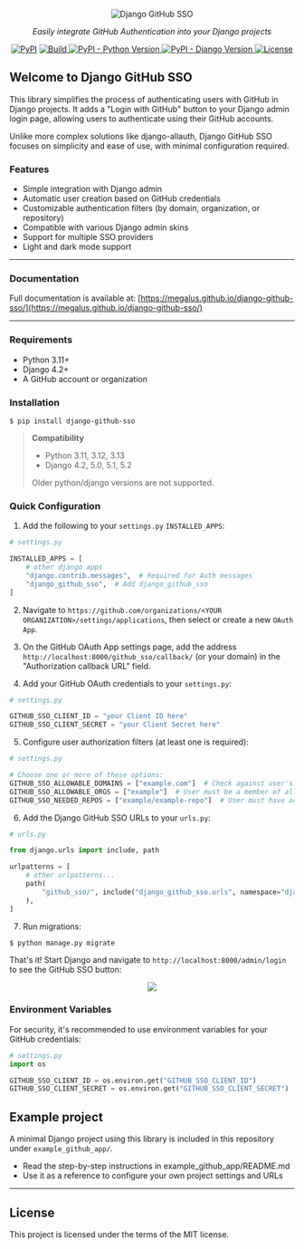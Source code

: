 <p align="center">
  <img src="docs/images/django-github-sso.png" alt="Django GitHub SSO"/>
</p>
<p align="center">
<em>Easily integrate GitHub Authentication into your Django projects</em>
</p>

<p align="center">
<a href="https://pypi.org/project/django-github-sso/" target="_blank">
<img alt="PyPI" src="https://img.shields.io/pypi/v/django-github-sso"/></a>
<a href="https://github.com/megalus/django-github-sso/actions" target="_blank">
<img alt="Build" src="https://github.com/megalus/django-github-sso/workflows/tests/badge.svg"/>
</a>
<a href="https://www.python.org" target="_blank">
<img alt="PyPI - Python Version" src="https://img.shields.io/pypi/pyversions/django-github-sso"/>
</a>
<a href="https://www.djangoproject.com/" target="_blank">
<img alt="PyPI - Django Version" src="https://img.shields.io/pypi/djversions/django-github-sso"/>
</a>
<a href="https://github.com/megalus/django-github-sso/blob/main/LICENSE" target="_blank">
<img alt="License" src="https://img.shields.io/github/license/megalus/django-github-sso"/>
</a>
</p>

## Welcome to Django GitHub SSO

This library simplifies the process of authenticating users with GitHub in Django projects. It adds a "Login with GitHub" button to your Django admin login page, allowing users to authenticate using their GitHub accounts.

Unlike more complex solutions like django-allauth, Django GitHub SSO focuses on simplicity and ease of use, with minimal configuration required.

### Features

- Simple integration with Django admin
- Automatic user creation based on GitHub credentials
- Customizable authentication filters (by domain, organization, or repository)
- Compatible with various Django admin skins
- Support for multiple SSO providers
- Light and dark mode support

---

### Documentation

Full documentation is available at: [https://megalus.github.io/django-github-sso/](https://megalus.github.io/django-github-sso/)

---

### Requirements

- Python 3.11+
- Django 4.2+
- A GitHub account or organization

### Installation

```shell
$ pip install django-github-sso
```

> **Compatibility**
> - Python 3.11, 3.12, 3.13
> - Django 4.2, 5.0, 5.1, 5.2
>
> Older python/django versions are not supported.

### Quick Configuration

1. Add the following to your `settings.py` `INSTALLED_APPS`:

```python
# settings.py

INSTALLED_APPS = [
    # other django apps
    "django.contrib.messages",  # Required for Auth messages
    "django_github_sso",  # Add django_github_sso
]
```

2. Navigate to `https://github.com/organizations/<YOUR ORGANIZATION>/settings/applications`, then select or create a new `OAuth App`.

3. On the GitHub OAuth App settings page, add the address `http://localhost:8000/github_sso/callback/` (or your domain) in the "Authorization callback URL" field.

4. Add your GitHub OAuth credentials to your `settings.py`:

```python
# settings.py

GITHUB_SSO_CLIENT_ID = "your Client ID here"
GITHUB_SSO_CLIENT_SECRET = "your Client Secret here"
```

5. Configure user authorization filters (at least one is required):

```python
# settings.py

# Choose one or more of these options:
GITHUB_SSO_ALLOWABLE_DOMAINS = ["example.com"]  # Check against user's primary email
GITHUB_SSO_ALLOWABLE_ORGS = ["example"]  # User must be a member of all orgs listed
GITHUB_SSO_NEEDED_REPOS = ["example/example-repo"]  # User must have access to all repos listed
```

6. Add the Django GitHub SSO URLs to your `urls.py`:

```python
# urls.py

from django.urls import include, path

urlpatterns = [
    # other urlpatterns...
    path(
        "github_sso/", include("django_github_sso.urls", namespace="django_github_sso")
    ),
]
```

7. Run migrations:

```shell
$ python manage.py migrate
```

That's it! Start Django and navigate to `http://localhost:8000/admin/login` to see the GitHub SSO button:

<p align="center">
   <img src="docs/images/django_login_with_github_light.png"/>
</p>

### Environment Variables

For security, it's recommended to use environment variables for your GitHub credentials:

```python
# settings.py
import os

GITHUB_SSO_CLIENT_ID = os.environ.get("GITHUB_SSO_CLIENT_ID")
GITHUB_SSO_CLIENT_SECRET = os.environ.get("GITHUB_SSO_CLIENT_SECRET")
```

## Example project

A minimal Django project using this library is included in this repository under `example_github_app/`.
- Read the step-by-step instructions in example_github_app/README.md
- Use it as a reference to configure your own project settings and URLs

---

## License

This project is licensed under the terms of the MIT license.
